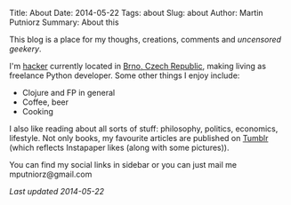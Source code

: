 Title: About
Date: 2014-05-22
Tags: about
Slug: about
Author: Martin Putniorz
Summary: About this

This blog is a place for my thoughs, creations, comments and *uncensored geekery*.

I'm [hacker](http://paulgraham.com/gba.html) currently located in [Brno, Czech Republic](https://www.google.cz/maps?q=Brno&amp;hl=cs&amp;sll=49.930008,15.369873&amp;sspn=4.108981,10.821533&amp;oq=Brn&amp;t=h&amp;brcurrent=5,0,0&amp;hnear=Brno&amp;z=11), making living as freelance Python developer. Some other things I enjoy include:

*   Clojure and FP in general
*   Coffee, beer
*   Cooking

I also like reading about all sorts of stuff: philosophy, politics, economics, lifestyle. Not only books, my favourite articles are published on [Tumblr](http://sputnikus.tumblr.com/) (which reflects Instapaper likes (along with some pictures)).

You can find my social links in sidebar or you can just mail me &#109;&#112;&#117;&#116;&#110;&#105;&#111;&#114;&#122;&#64;&#103;&#109;&#97;&#105;&#108;&#46;&#99;&#111;&#109;

*Last updated 2014-05-22*